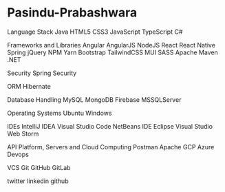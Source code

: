 # Pasindu-Prabashwara

Language Stack
Java HTML5 CSS3 JavaScript TypeScript C#

Frameworks and Libraries
Angular AngularJS NodeJS React React Native Spring jQuery NPM Yarn Bootstrap TailwindCSS MUI SASS Apache Maven .NET

Security
Spring Security

ORM
Hibernate

Database Handling
MySQL MongoDB Firebase MSSQLServer

Operating Systems
Ubuntu Windows

IDEs
IntelliJ IDEA Visual Studio Code NetBeans IDE Eclipse Visual Studio Web Storm

API Platform, Servers and Cloud Computing
Postman Apache GCP Azure Devops

VCS
Git GitHub GitLab

twitter linkedin github
